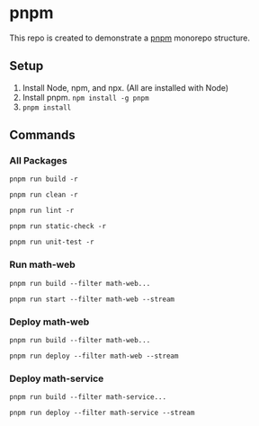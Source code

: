 # pnpm

This repo is created to demonstrate a [pnpm](https://pnpm.io/) monorepo structure.

## Setup

1. Install Node, npm, and npx. (All are installed with Node)
2. Install pnpm. `npm install -g pnpm`
3. `pnpm install`

## Commands

### All Packages

`pnpm run build -r`

`pnpm run clean -r`

`pnpm run lint -r`

`pnpm run static-check -r`

`pnpm run unit-test -r`

### Run math-web

`pnpm run build --filter math-web...`

`pnpm run start --filter math-web --stream`

### Deploy math-web

`pnpm run build --filter math-web...`

`pnpm run deploy --filter math-web --stream`

### Deploy math-service

`pnpm run build --filter math-service...`

`pnpm run deploy --filter math-service --stream`
